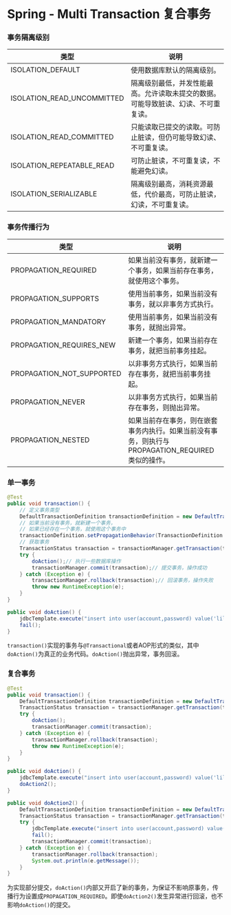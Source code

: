 # Spring - Multi Transaction 复合事务

### 事务隔离级别

类型                       | 说明
-------------------------- | -----------
ISOLATION_DEFAULT          | 使用数据库默认的隔离级别。
ISOLATION_READ_UNCOMMITTED | 隔离级别最低，并发性能最高。允许读取未提交的数据。可能导致脏读、幻读、不可重复读。
ISOLATION_READ_COMMITTED   | 只能读取已提交的读取。可防止脏读，但仍可能导致幻读、不可重复读。
ISOLATION_REPEATABLE_READ  | 可防止脏读，不可重复读，不能避免幻读。
ISOLATION_SERIALIZABLE     | 隔离级别最高，消耗资源最低，代价最高，可防止脏读，幻读，不可重复读。

### 事务传播行为

类型                      | 说明
------------------------- | -----------
PROPAGATION_REQUIRED      | 如果当前没有事务，就新建一个事务，如果当前存在事务，就使用这个事务。
PROPAGATION_SUPPORTS      | 使用当前事务，如果当前没有事务，就以非事务方式执行。
PROPAGATION_MANDATORY     | 使用当前事务，如果当前没有事务，就抛出异常。
PROPAGATION_REQUIRES_NEW  | 新建一个事务，如果当前存在事务，就把当前事务挂起。
PROPAGATION_NOT_SUPPORTED | 以非事务方式执行，如果当前存在事务，就把当前事务挂起。
PROPAGATION_NEVER         | 以非事务方式执行，如果当前存在事务，则抛出异常。
PROPAGATION_NESTED        | 如果当前存在事务，则在嵌套事务内执行。如果当前没有事务，则执行与PROPAGATION_REQUIRED类似的操作。

### 单一事务

```java
@Test
public void transaction() {
    // 定义事务类型
    DefaultTransactionDefinition transactionDefinition = new DefaultTransactionDefinition();
    // 如果当前没有事务，就新建一个事务，
    // 如果已经存在一个事务，就使用这个事务中
    transactionDefinition.setPropagationBehavior(TransactionDefinition.PROPAGATION_REQUIRED);
    // 获取事务
    TransactionStatus transaction = transactionManager.getTransaction(transactionDefinition);
    try {
        doAction();// 执行一些数据库操作
        transactionManager.commit(transaction);// 提交事务，操作成功
    } catch (Exception e) {
        transactionManager.rollback(transaction);// 回滚事务，操作失败
        throw new RuntimeException(e);
    }
}

public void doAction() {
    jdbcTemplate.execute("insert into user(account,password) value('lily','123456')");
    fail();
}
```

`transaction()`实现的事务与`@Transactional`或者AOP形式的类似，其中`doAction()`为真正的业务代码。`doAction()`抛出异常，事务回滚。

### 复合事务

```java
@Test
public void transaction() {
    DefaultTransactionDefinition transactionDefinition = new DefaultTransactionDefinition(TransactionDefinition.PROPAGATION_REQUIRED);
    TransactionStatus transaction = transactionManager.getTransaction(transactionDefinition);
    try {
        doAction();
        transactionManager.commit(transaction);
    } catch (Exception e) {
        transactionManager.rollback(transaction);
        throw new RuntimeException(e);
    }
}

public void doAction() {
    jdbcTemplate.execute("insert into user(account,password) value('lily','123456')");
    doAction2();
}

public void doAction2() {
    DefaultTransactionDefinition transactionDefinition = new DefaultTransactionDefinition(TransactionDefinition.PROPAGATION_REQUIRES_NEW);
    TransactionStatus transaction = transactionManager.getTransaction(transactionDefinition);
    try {
        jdbcTemplate.execute("insert into user(account,password) value('lucy','123456')");
        fail();
        transactionManager.commit(transaction);
    } catch (Exception e) {
        transactionManager.rollback(transaction);
        System.out.println(e.getMessage());
    }
}
```

为实现部分提交，`doAction()`内部又开启了新的事务，为保证不影响原事务，传播行为设置成`PROPAGATION_REQUIRED`。即使`doAction2()`发生异常进行回滚，也不影响`doAction()`的提交。